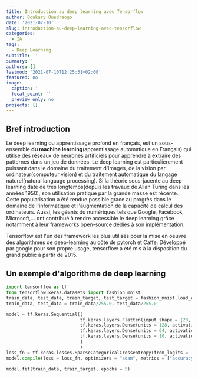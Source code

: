 ```yaml
---
title: Introduction au deep learning avec Tensorflow
author: Boukary Ouedraogo
date: '2021-07-10'
slug: introduction-au-deep-learning-avec-tensorflow
categories:
  - IA
tags:
  - Deep Learning
subtitle: ''
summary: ''
authors: []
lastmod: '2021-07-10T12:25:31+02:00'
featured: no
image:
  caption: ''
  focal_point: ''
  preview_only: no
projects: []
---
```

## Bref introduction
Le deep learning ou apprentissage profond en français, est un sous-ensemble **du machine learning**(apprentissage automatique en Français) qui utilise des réseaux de neurones artificiels pour apprendre à extraire des patternes dans un jeu de données. Le deep learning est particulièrement puissant dans le domaine du traitement d'images, de la vision par ordinateur(computeur vision) et du traitement automatique du langage naturel(natural language processing).
Si la théorie sous-jacente au deep learning date de très longtemps(depuis les travaux de Allan Turing dans les années 1950), son utilisation pratique par la grande masse est récente. Cette popularisation a été rendue possible grace au progrès dans le domaine de l'informatique et l'augmentation de la capacité de calcul des ordinateurs.
Aussi, les géants du numériques tels que Google, Facebook, Microsoft,... ont contribué à rendre accessible le deep learning grâce notamment à leur frameworks open-source dédiés à son implémentation. 

Tensorflow est l'un des framework les plus utilisés pour la mise en oeuvre des algorithmes de deep-learning au côté de pytorch et Caffe. Développé par google pour son propre usage, tensorflow a été mis à la disposition du grand public à partir de 2015. 

## Un exemple d'algorithme de deep learning
```python
import tensorflow as tf
from tensorflow.keras.datasets import fashion_mnist
train_data, test_data, train_target, test_target = fashion_mnist.load_data()
train_data, test_data = train_data/255.0, test_data/255.0 

model = tf.keras.Sequential([
                            tf.keras.layers.Flatten(input_shape = (28, 28)),
                            tf.keras.layers.Dense(units = 128, activation = "relu"),
                            tf.keras.layers.Dense(units = 64, activation = "relu"),
                            tf.keras.layers.Dense(units = 10, activation = "softmax")
                            ]
                            )
loss_fn = tf.keras.losses.SparseCategoricalCrossentropy(from_logits = True)                            
model.compile(loss = loss_fn, optimizers = "adam", metrics = ["accuracy"])

model.fit(train_data, train_target, epochs = 5)
```





